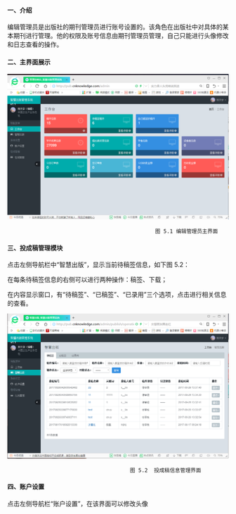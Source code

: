 #### 一、介绍

编辑管理员是出版社的期刊管理员进行账号设置的。该角色在出版社中对具体的某本期刊进行管理。他的权限及账号信息由期刊管理员管理，自己只能进行头像修改和日志查看的操作。

#### 二、主界面展示

![](/assets/import.png)

```
                                               图 5.1 编辑管理员主界面
```

#### 三、投成稿管理模块

点击左侧导航栏中“智慧出版”，显示当前待稿签信息，如下图 5.2：

在每条待稿签信息的右侧可以进行两种操作：稿签、下载；

在内容显示窗口，有“待稿签”、“已稿签”、“已录用”三个选项，点击进行相关信息的查看。

![](/assets/5.2.png)

```
                                       图 5.2  投成稿信息管理界面
```

#### 四、账户设置

点击左侧导航栏“账户设置”，在该界面可以修改头像



